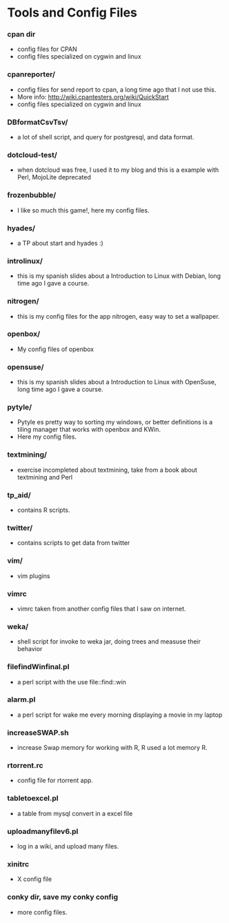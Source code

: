 
Tools and Config Files
======================

### cpan dir 
* config files for CPAN
* config files specialized on cygwin and linux 

### cpanreporter/ 
* config files for send report to cpan, a long time ago that I not use this.
* More info: http://wiki.cpantesters.org/wiki/QuickStart
* config files specialized on cygwin and linux 

### DBformatCsvTsv/
* a lot of shell script, and query for postgresql, and data format. 

### dotcloud-test/  
* when dotcloud was free, I used it to my blog and this is a example with Perl, MojoLite deprecated

### frozenbubble/   
* I like so much this game!, here my config files.
### hyades/
* a TP about start and hyades :)
### introlinux/
* this is my spanish slides about a Introduction to Linux with Debian, long time ago I gave a course.
### nitrogen/
* this is my config files for the app nitrogen, easy way to set a wallpaper.   
### openbox/
* My config files of openbox
### opensuse/
* this is my spanish slides about a Introduction to Linux with OpenSuse, long time ago I gave a course.
### pytyle/
* Pytyle es pretty way to sorting my windows, or better definitions is a tiling manager that works with openbox and KWin.
* Here my config files.
### textmining/
* exercise incompleted about textmining, take from a book about textmining and Perl
### tp_aid/
* contains R scripts.
### twitter/
* contains scripts to get data from twitter
### vim/
* vim plugins
### vimrc
* vimrc taken from another config files that I saw on internet.
### weka/
* shell script for invoke to weka jar, doing trees and measuse their behavior
### filefindWinfinal.pl
* a perl script with the use file::find::win
### alarm.pl
* a perl script for wake me every morning displaying a movie in my laptop 
### increaseSWAP.sh
* increase Swap memory for working with R, R used a lot memory R. 
### rtorrent.rc
* config file for rtorrent app.  
### tabletoexcel.pl
* a table from mysql convert in a excel file
### uploadmanyfilev6.pl
* log in a wiki, and upload many files.
### xinitrc
*  X config file 
### conky dir, save my conky config
* more config files.
